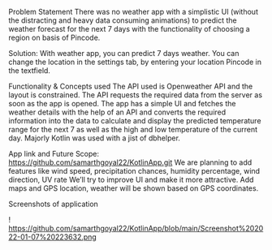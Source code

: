 Problem Statement
There was no weather app with a simplistic UI (without the distracting and heavy data consuming animations) to predict the weather forecast for the next 7 days with the functionality of choosing a region on basis of Pincode.

Solution:
With weather app, you can predict 7 days weather. You can change the location in the settings tab, by entering your location Pincode in the textfield.

Functionality & Concepts used
The API used is Openweather API and the layout is constrained. The API requests the required data from the server as soon as the app is opened. The app has a simple UI and fetches the weather details with the help of an API and converts the required information into the data to calculate and display the predicted temperature range for the next 7 as well as the high and low temperature of the current day. Majorly Kotlin was used with a jist of dbhelper.

App link and Future Scope:
https://github.com/samarthgoyal22/KotlinApp.git
We are planning to add features like wind speed, precipitation chances, humidity percentage, wind direction, UV rate
We’ll try to improve UI and make it more attractive.
Add maps and GPS location, weather will be shown based on GPS coordinates.

Screenshots of application

! https://github.com/samarthgoyal22/KotlinApp/blob/main/Screenshot%202022-01-07%20223632.png
